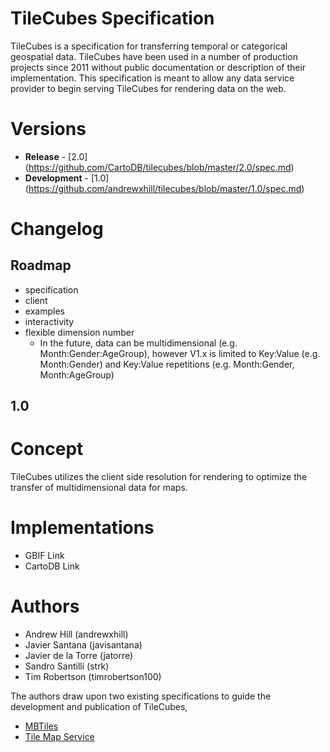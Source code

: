 # TileCubes Specification

TileCubes is a specification for transferring temporal or categorical
geospatial data. TileCubes have been used in a number of production
projects since 2011 without public documentation or description of their
implementation. This specification is meant to allow any data service
provider to begin serving TileCubes for rendering data on the web.

# Versions

* **Release** - [2.0]
  (https://github.com/CartoDB/tilecubes/blob/master/2.0/spec.md)
* **Development** - [1.0]
  (https://github.com/andrewxhill/tilecubes/blob/master/1.0/spec.md)


# Changelog

## Roadmap

 * specification
 * client
 * examples
 * interactivity
 * flexible dimension number
   * In the future, data can be multidimensional
     (e.g. Month:Gender:AgeGroup), however V1.x is limited to Key:Value
     (e.g. Month:Gender) and Key:Value repetitions (e.g. Month:Gender,
     Month:AgeGroup)

## 1.0



# Concept

TileCubes utilizes the client side resolution for rendering to optimize
the transfer of multidimensional data for maps.

# Implementations

* GBIF Link
* CartoDB Link

# Authors

* Andrew Hill (andrewxhill)
* Javier Santana (javisantana)
* Javier de la Torre (jatorre)
* Sandro Santilli (strk)
* Tim Robertson (timrobertson100)

The authors draw upon two existing specifications to guide the
development and publication of TileCubes,

* [MBTiles](https://github.com/mapbox/mbtiles-spec)
* [Tile Map Service](http://wiki.osgeo.org/wiki/Tile_Map_Service_Specification)
